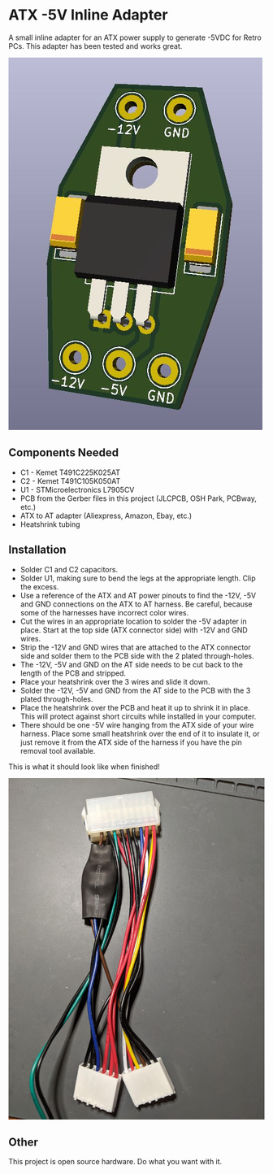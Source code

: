 # ATX -5V Inline Adapter
A small inline adapter for an ATX power supply to generate -5VDC for Retro PCs. This adapter has been tested and works great.

![pcb](front.JPG)

## Components Needed
* C1 - Kemet T491C225K025AT
* C2 - Kemet T491C105K050AT
* U1 - STMicroelectronics L7905CV
* PCB from the Gerber files in this project (JLCPCB, OSH Park, PCBway, etc.)
* ATX to AT adapter (Aliexpress, Amazon, Ebay, etc.)
* Heatshrink tubing

## Installation
* Solder C1 and C2 capacitors.
* Solder U1, making sure to bend the legs at the appropriate length. Clip the excess.
* Use a reference of the ATX and AT power pinouts to find the -12V, -5V and GND connections on the ATX to AT harness. Be careful, because some of the harnesses have incorrect color wires.
* Cut the wires in an appropriate location to solder the -5V adapter in place. Start at the top side (ATX connector side) with -12V and GND wires.
* Strip the -12V and GND wires that are attached to the ATX connector side and solder them to the PCB side with the 2 plated through-holes.
* The -12V, -5V and GND on the AT side needs to be cut back to the length of the PCB and stripped.
* Place your heatshrink over the 3 wires and slide it down.
* Solder the -12V, -5V and GND from the AT side to the PCB with the 3 plated through-holes.
* Place the heatshrink over the PCB and heat it up to shrink it in place. This will protect against short circuits while installed in your computer.
* There should be one -5V wire hanging from the ATX side of your wire harness. Place some small heatshrink over the end of it to insulate it, or just remove it from the ATX side of the harness if you have the pin removal tool available.

This is what it should look like when finished!

![installed](installed.jpg)

## Other
This project is open source hardware. Do what you want with it.
